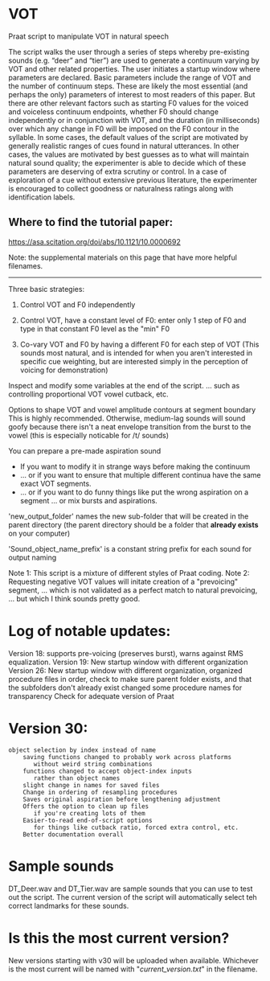 # VOT
Praat script to manipulate VOT in natural speech

The script walks the user through a series of steps whereby pre-existing sounds (e.g. “deer” and “tier”) are used to generate a continuum varying by VOT and other related properties. The user initiates a startup window where parameters are declared. Basic parameters include the range of VOT and the number of continuum steps. These are likely the most essential (and perhaps the only) parameters of interest to most readers of this paper. But there are other relevant factors such as starting F0 values for the voiced and voiceless continuum endpoints, whether F0 should change independently or in conjunction with VOT, and the duration (in milliseconds) over which any change in F0 will be imposed on the F0 contour in the syllable. In some cases, the default values of the script are motivated by generally realistic ranges of cues found in natural utterances. In other cases, the values are motivated by best guesses as to what will maintain natural sound quality; the experimenter is able to decide which of these parameters are deserving of extra scrutiny or control. In a case of exploration of a cue without extensive previous literature, the experimenter is encouraged to collect goodness or naturalness ratings along with identification labels. 

## Where to find the tutorial paper:
https://asa.scitation.org/doi/abs/10.1121/10.0000692

Note: the supplemental materials on this page that have more helpful filenames. 

---------------------------------------------------
Three basic strategies:
  1) Control VOT and F0 independently

  2) Control VOT, have a constant level of F0: 
       enter only 1 step of F0
       and type in that constant F0 level as the "min" F0

  3) Co-vary VOT and F0 by having a different F0 for each step of VOT
       (This sounds most natural, and is intended for when
        you aren't interested in specific cue weighting, 
         but are interested
        simply in the perception of voicing for demonstration)
     
 Inspect and modify some variables at the end of the script. 
    ... such as controlling proportional VOT vowel cutback, etc. 

 Options to shape VOT and vowel amplitude contours at segment boundary
    This is highly recommended. Otherwise, medium-lag sounds will sound goofy
     because there isn't a neat envelope transition from the burst
     to the vowel (this is especially noticable for /t/ sounds)

 You can prepare a pre-made aspiration sound
   - If you want to modify it in strange ways before making the continuum
   - ... or if you want to ensure that multiple different continua
    have the same exact VOT segments. 
   - ... or if you want to do funny things like put the wrong aspiration on a segment
       ... or mix bursts and aspirations.

'new_output_folder' names the new sub-folder that will be created in the parent directory
  (the parent directory should be a folder that **already exists** on your computer)

 'Sound_object_name_prefix' is a constant string prefix for each sound for output naming

 Note 1: This script is a mixture of different styles of Praat coding. 
 Note 2: Requesting negative VOT values will initate creation of a "prevoicing" segment,
	 	... which is not validated as a perfect match to natural prevoicing,
		... but which I think sounds pretty good. 

# Log of notable updates:
 Version 18: supports pre-voicing (preserves burst), warns against RMS equalization. 
 Version 19: New startup window with different organization
 Version 26: New startup window with different organization, 
		organized procedure files in order,
		check to make sure parent folder exists,
		and that the subfolders don't already exist
		changed some procedure names for transparency
		Check for adequate version of Praat
# Version 30: 
    object selection by index instead of name
		saving functions changed to probably work across platforms
		   without weird string combinations
		functions changed to accept object-index inputs 
		   rather than object names
		slight change in names for saved files
		Change in ordering of resampling procedures
		Saves original aspiration before lengthening adjustment
		Offers the option to clean up files
		   if you're creating lots of them
		Easier-to-read end-of-script options
		   for things like cutback ratio, forced extra control, etc. 
		Better documentation overall 
# Sample sounds
DT_Deer.wav and DT_Tier.wav are sample sounds that you can use to test out the script. The current version of the script will automatically select teh correct landmarks for these sounds. 

# Is this the most current version?
New versions starting with v30 will be uploaded when available. Whichever is the most current will be named with "_current_version.txt_" in the filename. 
